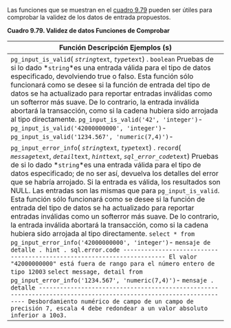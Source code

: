 Las funciones que se muestran en el [cuadro 9.79](https://www.postgresql.org/docs/current/functions-info.html#FUNCTIONS-INFO-VALIDITY-TABLE) pueden ser útiles para comprobar la validez de los datos de entrada propuestos.

**Cuadro 9.79. Validez de datos Funciones de Comprobar**

| Función                Descripción                Ejemplos (s) |
| ------------------------------------------------------------ |
| `pg_input_is_valid`(  *`string`*`text`,   *`type`*`text`) . `boolean`                Pruebas de si lo dado  *`string`*es una entrada válida para el tipo de datos especificado, devolviendo true o falso.                Esta función sólo funcionará como se desee si la  función de entrada del tipo de datos se ha actualizado para reportar  entradas inválidas como un softerror más suave. De lo contrario, la entrada inválida abortará la transacción, como si la cadena hubiera sido arrojada al tipo directamente.                 `pg_input_is_valid('42', 'integer')`-                  `pg_input_is_valid('42000000000', 'integer')`-                  `pg_input_is_valid('1234.567', 'numeric(7,4)')`- |
| `pg_input_error_info`(  *`string`*`text`,   *`type`*`text`) .  `record`(  *`message`*`text`,  *`detail`*`text`,  *`hint`*`text`,   *`sql_error_code`*`text`)                Pruebas de si lo dado  *`string`*es una entrada válida para el tipo de datos especificado; de no ser así,  devuelva los detalles del error que se habría arrojado. Si la entrada es válida, los resultados son NULL. Las entradas son las mismas que para `pg_input_is_valid`.                Esta función sólo funcionará como se desee si la  función de entrada del tipo de datos se ha actualizado para reportar  entradas inválidas como un softerror más suave. De lo contrario, la entrada inválida abortará la transacción, como si la cadena hubiera sido arrojada al tipo directamente.                 `select * from pg_input_error_info('42000000000', 'integer')`-                `mensaje de detalle . hint . sql.error.code ----------------------------------------------------------------------- El valor "42000000000" está fuera de rango para el número entero de tipo 12003`                 `select message, detail from pg_input_error_info('1234.567', 'numeric(7,4)')`-                `mensaje . detalle ------------------------------------------------------------------------------------------------------------------ Desbordamiento numérico de campo de un campo de precisión 7, escala 4 debe redondear a un valor absoluto inferior a 10o3.` |